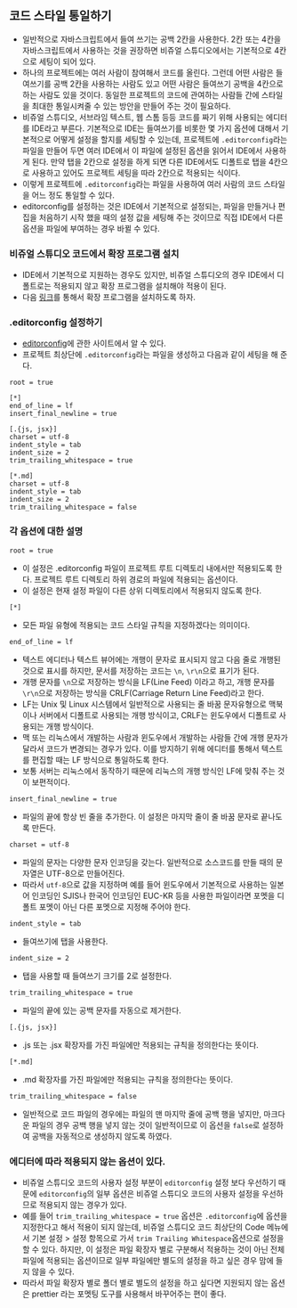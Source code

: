 ## 코드 스타일 통일하기
- 일반적으로 자바스크립트에서 들여 쓰기는 공백 2칸을 사용한다. 2칸 또는 4칸을 자바스크립트에서 사용하는 것을 권장하면 비쥬얼 스튜디오에서는 기본적으로 4칸으로 세팅이 되어 있다.
- 하나의 프로젝트에는 여러 사람이 참여해서 코드를 올린다. 그런데 어떤 사람은 들여쓰기를 공백 2칸을 사용하는 사람도 있고 어떤 사람은 들여쓰기 공백을 4칸으로 하는 사람도 있을 것이다. 동일한 프로젝트의 코드에 관여하는 사람들 간에 스타일을 최대한 통일시켜줄 수 있는 방안을 만들어 주는 것이 필요하다.
- 비쥬얼 스튜디오, 서브라임 텍스트, 웹 스톰 등등 코드를 짜기 위해 사용되는 에디터를 IDE라고 부른다. 기본적으로 IDE는 들여쓰기를 비롯한 몇 가지 옵션에 대해서 기본적으로 어떻게 설정을 할지를 세팅할 수 있는데, 프로젝트에 `.editorconfig`라는 파일을 만들어 두면 여러 IDE에서 이 파일에 설정된 옵션을 읽어서 IDE에서 사용하게 된다. 만약 탭을 2칸으로 설정을 하게 되면 다른 IDE에서도 디폴트로 탭을 4칸으로 사용하고 있어도 프로젝트 세팅을 따라 2칸으로 적용되는 식이다.
- 이렇게 프로젝트에 `.editorconfig`라는 파일을 사용하여 여러 사람의 코드 스타일을 어느 정도 통일할 수 있다.
- editorconfig를 설정하는 것은 IDE에서 기본적으로 설정되는, 파일을 만들거나 편집을 처음하기 시작 했을 때의 설정 값을 세팅해 주는 것이므로 직접 IDE에서 다른 옵션을 파일에 부여하는 경우 바뀔 수 있다.

### 비쥬얼 스튜디오 코드에서 확장 프로그램 설치
- IDE에서 기본적으로 지원하는 경우도 있지만, 비쥬얼 스튜디오의 경우 IDE에서 디폴트로는 적용되지 않고 확장 프로그램을 설치해야 적용이 된다.
- 다음 [링크](https://marketplace.visualstudio.com/items?itemName=EditorConfig.EditorConfig)를 통해서 확장 프로그램을 설치하도록 하자.

### .editorconfig 설정하기
- [editorconfig](https://editorconfig.org/)에 관한 사이트에서 알 수 있다.
- 프로젝트 최상단에 `.editorconfig`라는 파일을 생성하고 다음과 같이 세팅을 해 준다.
```
root = true

[*]
end_of_line = lf
insert_final_newline = true

[.{js, jsx}]
charset = utf-8
indent_style = tab
indent_size = 2
trim_trailing_whitespace = true

[*.md]
charset = utf-8
indent_style = tab
indent_size = 2
trim_trailing_whitespace = false
```

### 각 옵션에 대한 설명
`root = true`
- 이 설정은 .editorconfig 파일이 프로젝트 루트 디렉토리 내에서만 적용되도록 한다. 프로젝트 루트 디렉토리 하위 경로의 파일에 적용되는 옵션이다.
- 이 설정은 현재 설정 파일이 다른 상위 디렉토리에서 적용되지 않도록 한다.

`[*]`
- 모든 파일 유형에 적용되는 코드 스타일 규칙을 지정하겠다는 의미이다.

`end_of_line = lf`
- 텍스트 에디터나 텍스트 뷰어에는 개행이 문자로 표시되지 않고 다음 줄로 개행된 것으로 표시를 하지만, 문서를 저장하는 코드는 `\n`, `\r\n`으로 표기가 된다.
- 개행 문자를 `\n`으로 저장하는 방식을 LF(Line Feed) 이라고 하고, 개행 문자를 `\r\n`으로 저장하는 방식을 CRLF(Carriage Return Line Feed)라고 한다.
- LF는 Unix 및 Linux 시스템에서 일반적으로 사용되는 줄 바꿈 문자유형으로 맥북이나 서버에서 디폴트로 사용되는 개행 방식이고, CRLF는 윈도우에서 디폴트로 사용되는 개행 방식이다.
- 맥 또는 리눅스에서 개발하는 사람과 윈도우에서 개발하는 사람들 간에 개행 문자가 달라서 코드가 변경되는 경우가 있다. 이를 방지하기 위해 에디터를 통해서 텍스트를 편집할 때는 LF 방식으로 통일하도록 한다.
- 보통 서버는 리눅스에서 동작하기 때문에 리눅스의 개행 방식인 LF에 맞춰 주는 것이 보편적이다.

`insert_final_newline = true`
- 파일의 끝에 항상 빈 줄을 추가한다. 이 설정은 마지막 줄이 줄 바꿈 문자로 끝나도록 만든다.

`charset = utf-8`
- 파일의 문자는 다양한 문자 인코딩을 갖는다. 일반적으로 소스코드를 만들 때의 문자열은 UTF-8으로 만들어진다.
- 따라서 `utf-8`으로 값을 지정하며 예를 들어 윈도우에서 기본적으로 사용하는 일본어 인코딩인 SJIS나 한국어 인코딩인 EUC-KR 등을 사용한 파일이라면 포멧을 디폴트 포멧이 아닌 다른 포멧으로 지정해 주어야 한다.

`indent_style = tab`
- 들여쓰기에 탭을 사용한다.

`indent_size = 2`
- 탭을 사용할 때 들여쓰기 크기를 2로 설정한다.

`trim_trailing_whitespace = true`
- 파일의 끝에 있는 공백 문자를 자동으로 제거한다.

`[.{js, jsx}]`
- .js 또는 .jsx 확장자를 가진 파일에만 적용되는 규칙을 정의한다는 뜻이다.

`[*.md]`
- .md 확장자를 가진 파일에만 적용되는 규칙을 정의한다는 뜻이다.

`trim_trailing_whitespace = false`
- 일반적으로 코드 파일의 경우에는 파일의 맨 마지막 줄에 공백 행을 넣지만, 마크다운 파일의 경우 공백 행을 넣지 않는 것이 일반적이므로 이 옵션을 `false`로 설정하여 공백을 자동적으로 생성하지 않도록 하였다.

### 에디터에 따라 적용되지 않는 옵션이 있다.
- 비쥬얼 스튜디오 코드의 사용자 설정 부분이 `editorconfig` 설정 보다 우선하기 때문에 `editorconfig`의 일부 옵션은 비쥬얼 스튜디오 코드의 사용자 설정을 우선하므로 적용되지 않는 경우가 있다. 
- 예를 들어 `trim_trailing_whitespace = true` 옵션은 `.editorconfig`에 옵션을 지정한다고 해서 적용이 되지 않는데, 비쥬얼 스튜디오 코드 최상단의 Code 메뉴에서 기본 설정 > 설정 항목으로 가서 `trim Trailing Whitespace`옵션으로 설정을 할 수 있다. 하지만, 이 설정은 파일 확장자 별로 구분해서 적용하는 것이 아닌 전체 파일에 적용되는 옵션이므로 일부 파일에만 별도의 설정을 하고 싶은 경우 맘에 들지 않을 수 있다.
- 따라서 파일 확장자 별로 폴더 별로 별도의 설정을 하고 싶다면 지원되지 않는 옵션은 prettier 라는 포멧팅 도구를 사용해서 바꾸어주는 편이 좋다.

